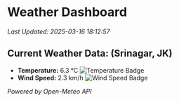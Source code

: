 
# Weather Dashboard

_Last Updated: 2025-03-16 18:12:57_

## Current Weather Data: (Srinagar, JK)
- **Temperature:** 6.3 °C ![Temperature Badge](https://img.shields.io/badge/Temperature-Low%20Temp-blue)
- **Wind Speed:** 2.3 km/h ![Wind Speed Badge](https://img.shields.io/badge/Wind%20Speed-Light%20Wind-blue)

*Powered by Open-Meteo API*
